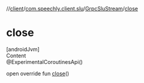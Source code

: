 //[client](../../index.md)/[com.speechly.client.slu](../index.md)/[GrpcSluStream](index.md)/[close](close.md)



# close  
[androidJvm]  
Content  
@ExperimentalCoroutinesApi()  
  
open override fun [close](close.md)()  



